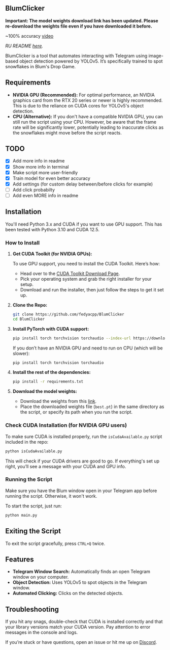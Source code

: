 ## BlumClicker

**Important: The model weights download link has been updated. Please re-download the weights file even if you have downloaded it before.**

~100% accuracy [video](https://photos.app.goo.gl/YBA8ETyRXX5Evym99)

*RU README [here](https://github.com/fedyacpp/BlumClicker/blob/main/README_ru.md).*

BlumClicker is a tool that automates interacting with Telegram using image-based object detection powered by YOLOv5. It’s specifically trained to spot snowflakes in Blum's Drop Game.

## Requirements

* **NVIDIA GPU (Recommended):** For optimal performance, an NVIDIA graphics card from the RTX 20 series or newer is highly recommended. This is due to the reliance on CUDA cores for YOLOv5's object detection. 
* **CPU (Alternative):**  If you don't have a compatible NVIDIA GPU, you can still run the script using your CPU. However, be aware that the frame rate will be significantly lower, potentially leading to inaccurate clicks as the snowflakes might move before the script reacts.

## TODO

- [x] Add more info in readme
- [x] Show more info in terminal
- [x] Make script more user-friendly
- [x] Train model for even better accuracy
- [x] Add settings (for custom delay between/before clicks for example)
- [ ] Add click probabilty
- [ ] Add even MORE info in readme

## Installation

You'll need Python 3.x and CUDA if you want to use GPU support. This has been tested with Python 3.10 and CUDA 12.5.

### How to Install

1. **Get CUDA Toolkit (for NVIDIA GPUs):**

   To use GPU support, you need to install the CUDA Toolkit. Here’s how:

   - Head over to the [CUDA Toolkit Download Page](https://developer.nvidia.com/cuda-downloads).
   - Pick your operating system and grab the right installer for your setup.
   - Download and run the installer, then just follow the steps to get it set up.

2. **Clone the Repo:**
   ```bash
   git clone https://github.com/fedyacpp/BlumClicker
   cd BlumClicker
   ```

3. **Install PyTorch with CUDA support:**
   ```bash
   pip install torch torchvision torchaudio --index-url https://download.pytorch.org/whl/cu121
   ```

   If you don’t have an NVIDIA GPU and need to run on CPU (which will be slower):
   ```bash
   pip install torch torchvision torchaudio
   ```

4. **Install the rest of the dependencies:**
   ```bash
   pip install -r requirements.txt
   ```

5. **Download the model weights:**
   - Download the weights from this [link](https://drive.google.com/file/d/1lUTl4GulseoWs_vhPnYp0qkIYaumKMNg/view?usp=sharing).
   - Place the downloaded weights file (`best.pt`) in the same directory as the script, or specify its path when you run the script.

### Check CUDA Installation (for NVIDIA GPU users)

To make sure CUDA is installed properly, run the `isCudaAvailable.py` script included in the repo:

```bash
python isCudaAvailable.py
```

This will check if your CUDA drivers are good to go. If everything's set up right, you’ll see a message with your CUDA and GPU info.

### Running the Script

Make sure you have the Blum window open in your Telegram app before running the script. Otherwise, it won't work.

To start the script, just run:
```bash
python main.py
```

## Exiting the Script

To exit the script gracefully, press `CTRL+Q` twice.

## Features

- **Telegram Window Search:** Automatically finds an open Telegram window on your computer.
- **Object Detection:** Uses YOLOv5 to spot objects in the Telegram window.
- **Automated Clicking:** Clicks on the detected objects.

## Troubleshooting

If you hit any snags, double-check that CUDA is installed correctly and that your library versions match your CUDA version. Pay attention to error messages in the console and logs.

If you’re stuck or have questions, open an issue or hit me up on [Discord](https://discord.com/users/fedyacpp). 
